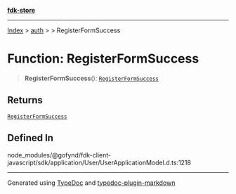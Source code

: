 [**fdk-store**](../../../README.md)
***

[Index](../../../API.md) > [auth](../../README.md) > [<internal>](../README.md) > RegisterFormSuccess

# Function: RegisterFormSuccess

> **RegisterFormSuccess**(): [`RegisterFormSuccess`](../type-aliases/type-alias.RegisterFormSuccess.md)

## Returns

[`RegisterFormSuccess`](../type-aliases/type-alias.RegisterFormSuccess.md)

## Defined In

node\_modules/@gofynd/fdk-client-javascript/sdk/application/User/UserApplicationModel.d.ts:1218

***
Generated using [TypeDoc](https://typedoc.org/) and [typedoc-plugin-markdown](https://www.npmjs.com/package/typedoc-plugin-markdown)
